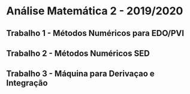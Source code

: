 # Análise Matemática 2 - 2019/2020
## Trabalho 1 - Métodos Numéricos para EDO/PVI
## Trabalho 2 - Métodos Numéricos SED
## Trabalho 3 - Máquina para Derivaçao e Integração

